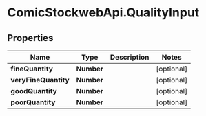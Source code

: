 # ComicStockwebApi.QualityInput

## Properties
Name | Type | Description | Notes
------------ | ------------- | ------------- | -------------
**fineQuantity** | **Number** |  | [optional] 
**veryFineQuantity** | **Number** |  | [optional] 
**goodQuantity** | **Number** |  | [optional] 
**poorQuantity** | **Number** |  | [optional] 


